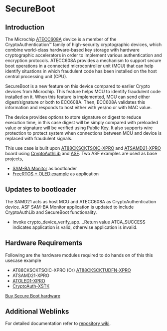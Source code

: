 # SecureBoot

## Introduction
The Microchip [ATECC608A](https://www.microchip.com/wwwproducts/en/atecc608a) device is a member of the CryptoAuthentication™ family of high-security cryptographic devices, which combine world-class hardware-based key storage with hardware cryptographic accelerators in order to implement various authentication and encryption protocols. ATECC608A provides a mechanism to support secure boot operations in a connected microcontroller unit (MCU) that can help identify situations in which fraudulent code has been installed on the host central processing unit (CPU).

SecureBoot is a new feature on this device compared to earlier Crypto devices from Microchip. This feature helps MCU to identify fraudulent code installed on it. When this feature is implemented, MCU can send either digest/signature or both to ECC608A. Then, ECC608A validates this information and responds to host either with yes/no or with MAC value.

The device provides options to store signature or digest to reduce execution time, in this case digest will be simply compared with preloaded value or signature will be verified using Public Key. It also supports wire protection to protect system when connections between MCU and device is replaced with fraudulent signals.

This use case is built upon [AT88CKSCKTSOIC-XPRO](https://www.microchip.com/developmenttools/ProductDetails/at88ckscktsoic-xpro) and [ATSAMD21-XPRO](http://www.microchip.com/Developmenttools/ProductDetails/ATSAMD21-XPRO) board using [CryptoAuthLib](https://github.com/MicrochipTech/cryptoauthlib) and [ASF](http://www.microchip.com/mplab/avr-support/advanced-software-framework-(asf)). Two ASF examples are used as base projects,
- [SAM-BA Monitor](http://asf.atmel.com/docs/latest/sam0.applications.samba_bootloader.samd21_xplained_pro/html/index.html) as bootloader
- [FreeRTOS + OLED example](http://asf.atmel.com/docs/latest/common.services.freertos.oled1_xpro_example.samd21_xplained_pro/html/index.html) as application

## Updates to bootloader
The SAMD21 acts as host MCU and ATECC608A as CryptoAuthentication device. ASF SAM-BA Monitor application is updated to include CryptoAuthLib and SecureBoot functionality.

- Invoke crypto_device_verify_app....Return value ATCA_SUCCESS indicates application is valid, otherwise application is invalid.

## Hardware Requirements
Following are the hardware modules required to do hands on of this this usecase example

- AT88CKSCKTSOIC-XPRO (Or) [AT88CKSCKTUDFN-XPRO](https://www.microchip.com/developmenttools/ProductDetails/at88ckscktudfn-xpro)
- ATSAMD21-XPRO
- [ATOLED1-XPRO](https://www.microchip.com/developmenttools/ProductDetails/ATOLED1-XPRO)
- [CryptoAuth-XSTK](https://www.microchip.com/DevelopmentTools/ProductDetails/PartNo/DM320109)

[Buy Secure Boot hardware](http://www.microchipdirect.com/product/promo/SecureBootATECC608A)

## Additional Weblinks
For detailed documentation refer to [repository wiki](https://github.com/MicrochipTech/cryptoauth_usecase_secureboot/wiki).
